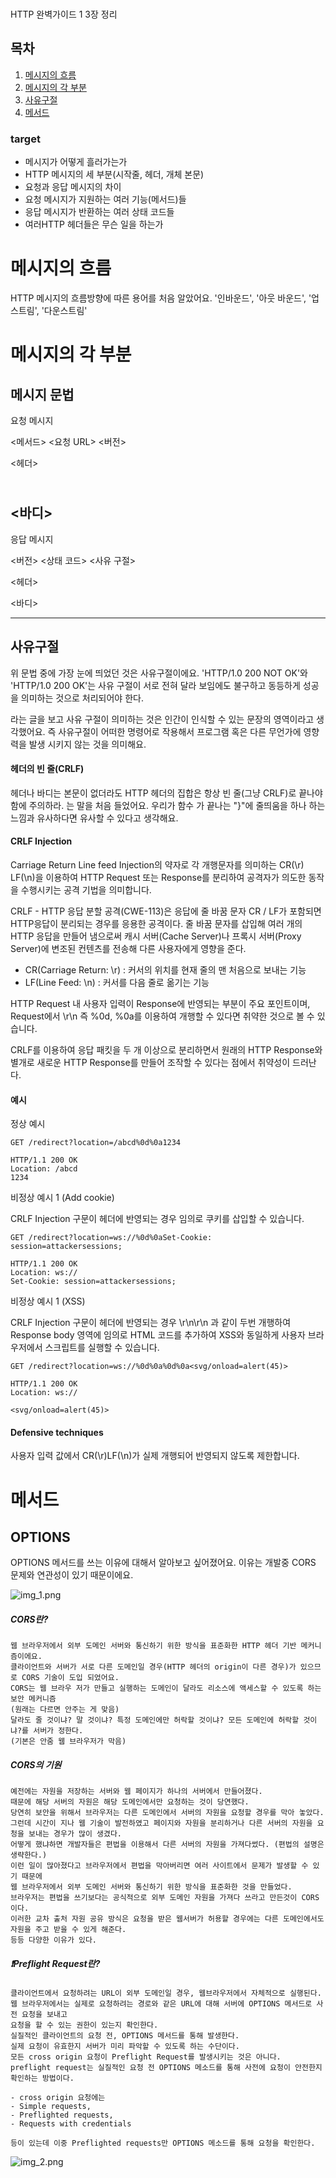 ###
HTTP 완벽가이드 1 3장 정리

## 목차

1. [메시지의 흐름](#메시지의-흐름)
2. [메시지의 각 부분](#메시지의-각-부분)
3. [사유구절](#사유구절)
4. [메서드](#메서드)

### target
- 메시지가 어떻게 흘러가는가
- HTTP 메시지의 세 부분(시작줄, 헤더, 개체 본문)
- 요청과 응답 메시지의 차이
- 요청 메시지가 지원하는 여러 기능(메서드)들
- 응답 메시지가 반환하는 여러 상태 코드들
- 여러HTTP 헤더들은 무슨 일을 하는가

# 메시지의 흐름
HTTP 메시지의 흐름방향에 따른 용어를 처음 알았어요.
'인바운드', '아웃 바운드', '업스트림', '다운스트림'

# 메시지의 각 부분
## 메시지 문법
요청 메시지

<메서드> <요청 URL> <버전>

<헤더>

\
<바디>
---
응답 메시지

<버전> <상태 코드> <사유 구절>

<헤더>


<바디>

---
## 사유구절
위 문법 중에 가장 눈에 띄었던 것은 사유구절이에요.
'HTTP/1.0 200 NOT OK'와 'HTTP/1.0 200 OK'는 사유 구절이 서로 전혀 달라 보임에도 불구하고 동등하게 성공을 의미하는 것으로 처리되어야 한다.

라는 글을 보고 사유 구절이 의미하는 것은 인간이 인식할 수 있는 문장의 영역이라고 생각했어요.
즉 사유구절이 어떠한 명령어로 작용해서 프로그램 혹은 다른 무언가에 영향력을 발생 시키지 않는 것을 의미해요.

#### 헤더의 빈 줄(CRLF)
헤더나 바디는 본문이 없더라도 HTTP 헤더의 집합은 항상 빈 줄(그냥 CRLF)로 끝나야 함에 주의하라. 는 말을 처음 들었어요.
우리가 함수 가 끝나는 "}"에 줄띄움을 하나 하는 느낌과 유사하다면 유사할 수 있다고 생각해요.

#### CRLF Injection
Carriage Return Line feed Injection의 약자로 각 개행문자를 의미하는 CR(\r) LF(\n)을 이용하여 HTTP Request 또는 Response를 분리하여 공격자가 의도한 동작을 수행시키는 공격 기법을 의미합니다.


CRLF - HTTP 응답 분할 공격(CWE-113)은 응답에 줄 바꿈 문자 CR / LF가 포함되면 HTTP응답이 분리되는 경우를 응용한 공격이다. 
줄 바꿈 문자를 삽입해 여러 개의 HTTP 응답을 만들어 냄으로써 
캐시 서버(Cache Server)나 프록시 서버(Proxy Server)에 변조된 컨텐츠를 전송해 다른 사용자에게 영향을 준다.
- CR(Carriage Return: \r) : 커서의 위치를 현재 줄의 맨 처음으로 보내는 기능
- LF(Line Feed: \n) : 커서를 다음 줄로 옮기는 기능

HTTP Request 내 사용자 입력이 Response에 반영되는 부분이 주요 포인트이며, Request에서 \r\n 즉 %0d, %0a를 이용하여 개행할 수 있다면 취약한 것으로 볼 수 있습니다.

CRLF를 이용하여 응답 패킷을 두 개 이상으로 분리하면서 원래의 HTTP Response와 별개로 새로운 HTTP Response를 만들어 조작할 수 있다는 점에서 취약성이 드러난다.

#### 예시
정상 예시
```http request
GET /redirect?location=/abcd%0d%0a1234

HTTP/1.1 200 OK
Location: /abcd
1234
```

비정상 예시 1 (Add cookie)

CRLF Injection 구문이 헤더에 반영되는 경우 임의로 쿠키를 삽입할 수 있습니다.
```http request
GET /redirect?location=ws://%0d%0aSet-Cookie: session=attackersessions;

HTTP/1.1 200 OK
Location: ws://
Set-Cookie: session=attackersessions;
```
비정상 예시 1 (XSS)

CRLF Injection 구문이 헤더에 반영되는 경우 \r\n\r\n 과 같이 두번 개행하여 Response body 영역에 임의로 HTML 코드를 추가하여 XSS와 동일하게 사용자 브라우저에서 스크립트를 실행할 수 있습니다.
```http request
GET /redirect?location=ws://%0d%0a%0d%0a<svg/onload=alert(45)>

HTTP/1.1 200 OK
Location: ws://

<svg/onload=alert(45)>
```

#### Defensive techniques
사용자 입력 값에서 CR(\r)LF(\n)가 실제 개행되어 반영되지 않도록 제한합니다.

# 메서드
## OPTIONS
OPTIONS 메서드를 쓰는 이유에 대해서 알아보고 싶어졌어요.
이유는 개발중 CORS 문제와 연관성이 있기 때문이에요.

![img_1.png](img_1.png)

##### CORS란?

    웹 브라우저에서 외부 도메인 서버와 통신하기 위한 방식을 표준화한 HTTP 헤더 기반 메커니즘이에요.
    클라이언트와 서버가 서로 다른 도메인일 경우(HTTP 헤더의 origin이 다른 경우)가 있으므로 CORS 기술이 도입 되었어요.
    CORS는 웹 브라우 저가 만들고 실행하는 도메인이 달라도 리소스에 액세스할 수 있도록 하는 보안 메커니즘 
    (원래는 다르면 안주는 게 맞음)
    달라도 줄 것이냐? 말 것이냐? 특정 도메인에만 허락할 것이냐? 모든 도메인에 허락할 것이냐?를 서버가 정한다. 
    (기본은 안줌 웹 브라우저가 막음)

##### CORS의 기원

    예전에는 자원을 저장하는 서버와 웹 페이지가 하나의 서버에서 만들어졌다.
    때문에 해당 서버의 자원은 해당 도메인에서만 요청하는 것이 당연했다.
    당연히 보안을 위해서 브라우저는 다른 도메인에서 서버의 자원을 요청할 경우를 막아 놓았다.
    그런데 시간이 지나 웹 기술이 발전하였고 페이지와 자원을 분리하거나 다른 서버의 자원을 요청을 보내는 경우가 많이 생겼다.
    어떻게 했냐하면 개발자들은 편법을 이용해서 다른 서버의 자원을 가져다썼다. (편법의 설명은 생략한다.)
    이런 일이 많아졌다고 브라우저에서 편법을 막아버리면 여러 사이트에서 문제가 발생할 수 있기 때문에 
    웹 브라우저에서 외부 도메인 서버와 통신하기 위한 방식을 표준화한 것을 만들었다.
    브라우저는 편법을 쓰기보다는 공식적으로 외부 도메인 자원을 가져다 쓰라고 만든것이 CORS이다.
    이러한 교차 출처 자원 공유 방식은 요청을 받은 웹서버가 허용할 경우에는 다른 도메인에서도 자원을 주고 받을 수 있게 해준다.
    등등 다양한 이유가 있다.

##### ❗️Preflight Request란?

    클라이언트에서 요청하려는 URL이 외부 도메인일 경우, 웹브라우저에서 자체적으로 실행된다.
    웹 브라우저에서는 실제로 요청하려는 경로와 같은 URL에 대해 서버에 OPTIONS 메서드로 사전 요청을 보내고 
    요청을 할 수 있는 권한이 있는지 확인한다.
    실질적인 클라이언트의 요청 전, OPTIONS 메서드를 통해 발생한다.
    실제 요청이 유효한지 서버가 미리 파악할 수 있도록 하는 수단이다.
    모든 cross origin 요청이 Preflight Request를 발생시키는 것은 아니다.
    preflight request는 실질적인 요청 전 OPTIONS 메소드를 통해 사전에 요청이 안전한지 확인하는 방법이다.

    - cross origin 요청에는 
    - Simple requests, 
    - Preflighted requests, 
    - Requests with credentials 

    등이 있는데 이중 Preflighted requests만 OPTIONS 메소드를 통해 요청을 확인한다.

![img_2.png](img_2.png)
